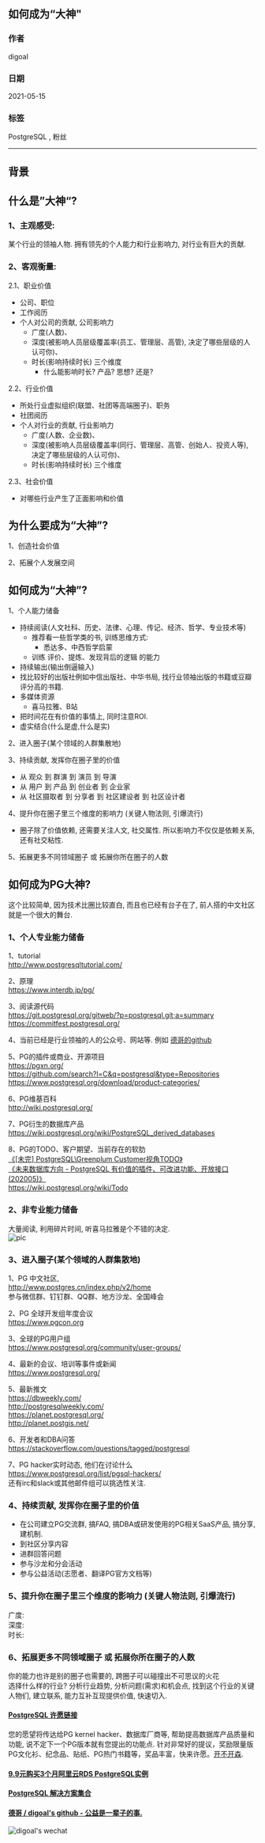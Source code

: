## 如何成为“大神"    
      
### 作者      
digoal      
      
### 日期      
2021-05-15      
      
### 标签      
PostgreSQL , 粉丝      
      
----      
      
## 背景      
## 什么是”大神“?    
### 1、主观感受:     
某个行业的领袖人物. 拥有领先的个人能力和行业影响力, 对行业有巨大的贡献.    
    
### 2、客观衡量:     
2\.1、职业价值    
- 公司、职位    
- 工作阅历    
- 个人对公司的贡献, 公司影响力    
    - 广度(人数)、    
    - 深度(被影响人员层级覆盖率(员工、管理层、高管), 决定了哪些层级的人认可你)、    
    - 时长(影响持续时长) 三个维度    
        - 什么能影响时长? 产品? 思想? 还是?  
    
2\.2、行业价值    
- 所处行业虚拟组织(联盟、社团等高端圈子)、职务    
- 社团阅历    
- 个人对行业的贡献, 行业影响力    
    - 广度(人数、企业数)、    
    - 深度(被影响人员层级覆盖率(同行、管理层、高管、创始人、投资人等), 决定了哪些层级的人认可你)、    
    - 时长(影响持续时长) 三个维度    
    
2\.3、社会价值    
- 对哪些行业产生了正面影响和价值    
    
## 为什么要成为“大神”?    
1、创造社会价值    
    
2、拓展个人发展空间    
    
## 如何成为“大神”?    
1、个人能力储备    
- 持续阅读(人文社科、历史、法律、心理、传记、经济、哲学、专业技术等)    
    - 推荐看一些哲学类的书, 训练思维方式:     
        - 悉达多、中西哲学启蒙    
    - 训练 评价、提炼、发现背后的逻辑 的能力
- 持续输出(输出倒逼输入)    
- 找比较好的出版社例如中信出版社、中华书局, 找行业领袖出版的书籍或豆瓣评分高的书籍.      
- 多媒体资源    
    - 喜马拉雅、B站    
- 把时间花在有价值的事情上, 同时注意ROI.    
- 虚实结合(什么是虚,什么是实) 
    
2、进入圈子(某个领域的人群集散地)    
    
3、持续贡献, 发挥你在圈子里的价值     
- 从 观众 到 群演 到 演员 到 导演  
- 从 用户 到 产品 到 创业者 到 企业家  
- 从 社区摄取者 到 分享者 到 社区建设者 到 社区设计者  
    
4、提升你在圈子里三个维度的影响力 (关键人物法则, 引爆流行)    
- 圈子除了价值依赖, 还需要关注人文, 社交属性. 所以影响力不仅仅是依赖关系, 还有社交粘性.    
    
5、拓展更多不同领域圈子 或 拓展你所在圈子的人数    
    
## 如何成为PG大神?    
这个比较简单, 因为技术比圈比较直白, 而且也已经有台子在了, 前人搭的中文社区就是一个很大的舞台.      
    
### 1、个人专业能力储备    
1、tutorial    
http://www.postgresqltutorial.com/    
    
2、原理    
https://www.interdb.jp/pg/    
    
3、阅读源代码    
https://git.postgresql.org/gitweb/?p=postgresql.git;a=summary      
https://commitfest.postgresql.org/      
    
4、当前已经是行业领袖的人的公众号、网站等.  例如 [德哥的github](https://github.com/digoal/blog/blob/master/README.md)       
    
5、PG的插件或商业、开源项目       
https://pgxn.org/      
https://github.com/search?l=C&q=postgresql&type=Repositories      
https://www.postgresql.org/download/product-categories/      
      
6、PG维基百科      
http://wiki.postgresql.org/      
      
7、PG衍生的数据库产品      
https://wiki.postgresql.org/wiki/PostgreSQL_derived_databases      
      
8、PG的TODO、客户期望、当前存在的软肋      
[《[未完] PostgreSQL\Greenplum Customer视角TODO》](../201710/20171017_01.md)          
[《未来数据库方向 - PostgreSQL 有价值的插件、可改进功能、开放接口 (202005)》](../202005/20200527_06.md)        
https://wiki.postgresql.org/wiki/Todo      
  
### 2、非专业能力储备  
大量阅读, 利用碎片时间, 听喜马拉雅是个不错的决定.   
![pic](20210515_01_pic_001.jpg)  
    
### 3、进入圈子(某个领域的人群集散地)    
    
1、PG 中文社区,     
http://www.postgres.cn/index.php/v2/home    
参与微信群、钉钉群、QQ群、地方沙龙、全国峰会    
    
2、PG 全球开发组年度会议      
https://www.pgcon.org      
    
3、全球的PG用户组      
https://www.postgresql.org/community/user-groups/      
    
4、最新的会议、培训等事件或新闻      
https://www.postgresql.org/      
      
5、最新推文      
https://dbweekly.com/      
http://postgresqlweekly.com/      
https://planet.postgresql.org/      
http://planet.postgis.net/      
      
6、开发者和DBA问答      
https://stackoverflow.com/questions/tagged/postgresql      
      
7、PG hacker实时动态, 他们在讨论什么      
https://www.postgresql.org/list/pgsql-hackers/      
还有irc和slack或其他邮件组可以挑选性关注.      
    
### 4、持续贡献, 发挥你在圈子里的价值    
- 在公司建立PG交流群, 搞FAQ, 搞DBA或研发使用的PG相关SaaS产品, 搞分享, 建机制. 
- 到社区分享内容    
- 进群回答问题    
- 参与沙龙和分会活动    
- 参与公益活动(志愿者、翻译PG官方文档等)    
    
### 5、提升你在圈子里三个维度的影响力 (关键人物法则, 引爆流行)    
广度:     
深度:     
时长:     
       
### 6、拓展更多不同领域圈子 或 拓展你所在圈子的人数    
你的能力也许是别的圈子也需要的, 跨圈子可以碰撞出不可思议的火花  
选择什么样的行业? 分析行业趋势, 分析问题(需求)和机会点, 找到这个行业的关键人物们, 建立联系, 能力互补互现提供价值, 快速切入.  
  
#### [PostgreSQL 许愿链接](https://github.com/digoal/blog/issues/76 "269ac3d1c492e938c0191101c7238216")    
您的愿望将传达给PG kernel hacker、数据库厂商等, 帮助提高数据库产品质量和功能, 说不定下一个PG版本就有您提出的功能点. 针对非常好的提议，奖励限量版PG文化衫、纪念品、贴纸、PG热门书籍等，奖品丰富，快来许愿。[开不开森](https://github.com/digoal/blog/issues/76 "269ac3d1c492e938c0191101c7238216").      
      
      
#### [9.9元购买3个月阿里云RDS PostgreSQL实例](https://www.aliyun.com/database/postgresqlactivity "57258f76c37864c6e6d23383d05714ea")    
      
      
#### [PostgreSQL 解决方案集合](https://yq.aliyun.com/topic/118 "40cff096e9ed7122c512b35d8561d9c8")    
      
      
#### [德哥 / digoal's github - 公益是一辈子的事.](https://github.com/digoal/blog/blob/master/README.md "22709685feb7cab07d30f30387f0a9ae")    
      
      
![digoal's wechat](../pic/digoal_weixin.jpg "f7ad92eeba24523fd47a6e1a0e691b59")    
      
    

